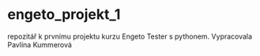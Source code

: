 # engeto_projekt_1
repozitář k prvnímu projektu kurzu Engeto Tester s pythonem. Vypracovala Pavlína Kummerová
